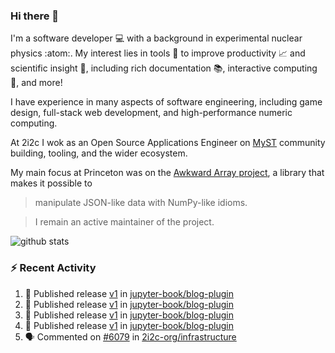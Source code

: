 ### Hi there 👋 

I'm a software developer 💻 with a background in experimental nuclear physics :atom:. My interest lies in tools :wrench: to improve productivity :chart_with_upwards_trend: and scientific insight :telescope:, including rich documentation 📚, interactive computing 🧮, and more! 

I have experience in many aspects of software engineering, including game design, full-stack web development, and high-performance numeric computing. 

At 2i2c I wok as an Open Source Applications Engineer on [MyST](https://github.com/jupyter-book/mystmd) community building, tooling, and the wider ecosystem. 

My main focus at Princeton was on the [Awkward Array project](awkward-array.org/), a library that makes it possible to 
> manipulate JSON-like data with NumPy-like idioms.

> I remain an active maintainer of the project. 

![github stats](https://github-readme-stats.vercel.app/api?username=agoose77&show_icons=true&hide_rank=true&hide_title=true&bg_color=30,e76445,904e95&text_color=efe3ec&icon_color=efe3ec)
<!--
**agoose77/agoose77** is a ✨ _special_ ✨ repository because its `README.md` (this file) appears on your GitHub profile.

Here are some ideas to get you started:

- 🔭 I’m currently working on ...
- 🌱 I’m currently learning ...
- 👯 I’m looking to collaborate on ...
- 🤔 I’m looking for help with ...
- 💬 Ask me about ...
- 📫 How to reach me: ...
- 😄 Pronouns: ...
- ⚡ Fun fact: ...
-->

### :zap: Recent Activity

<!--START_SECTION:activity-->
1. 🚀 Published release [v1](https://github.com/jupyter-book/blog-plugin/releases/tag/v1) in [jupyter-book/blog-plugin](https://github.com/jupyter-book/blog-plugin)
2. 🚀 Published release [v1](https://github.com/jupyter-book/blog-plugin/releases/tag/v1) in [jupyter-book/blog-plugin](https://github.com/jupyter-book/blog-plugin)
3. 🚀 Published release [v1](https://github.com/jupyter-book/blog-plugin/releases/tag/v1) in [jupyter-book/blog-plugin](https://github.com/jupyter-book/blog-plugin)
4. 🚀 Published release [v1](https://github.com/jupyter-book/blog-plugin/releases/tag/v1) in [jupyter-book/blog-plugin](https://github.com/jupyter-book/blog-plugin)
5. 🗣 Commented on [#6079](https://github.com/2i2c-org/infrastructure/issues/6079#issuecomment-2895386257) in [2i2c-org/infrastructure](https://github.com/2i2c-org/infrastructure)
<!--END_SECTION:activity-->
